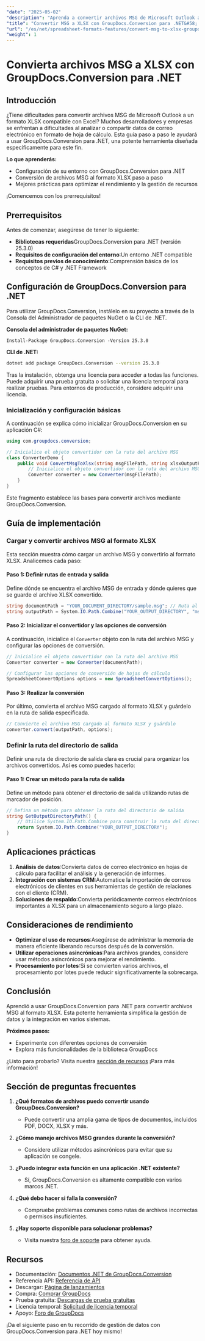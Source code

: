 ```yaml
---
"date": "2025-05-02"
"description": "Aprenda a convertir archivos MSG de Microsoft Outlook al formato XLSX compatible con Excel con GroupDocs.Conversion para .NET. Siga esta guía paso a paso para una integración fluida y una gestión de datos eficiente."
"title": "Convertir MSG a XLSX con GroupDocs.Conversion para .NET&#58; guía paso a paso"
"url": "/es/net/spreadsheet-formats-features/convert-msg-to-xlsx-groupdocs-net/"
"weight": 1
---
```


# Convierta archivos MSG a XLSX con GroupDocs.Conversion para .NET

## Introducción

¿Tiene dificultades para convertir archivos MSG de Microsoft Outlook a un formato XLSX compatible con Excel? Muchos desarrolladores y empresas se enfrentan a dificultades al analizar o compartir datos de correo electrónico en formato de hoja de cálculo. Esta guía paso a paso le ayudará a usar GroupDocs.Conversion para .NET, una potente herramienta diseñada específicamente para este fin.

**Lo que aprenderás:**
- Configuración de su entorno con GroupDocs.Conversion para .NET
- Conversión de archivos MSG al formato XLSX paso a paso
- Mejores prácticas para optimizar el rendimiento y la gestión de recursos

¡Comencemos con los prerrequisitos!

## Prerrequisitos

Antes de comenzar, asegúrese de tener lo siguiente:

- **Bibliotecas requeridas**GroupDocs.Conversion para .NET (versión 25.3.0)
- **Requisitos de configuración del entorno**:Un entorno .NET compatible
- **Requisitos previos de conocimiento**:Comprensión básica de los conceptos de C# y .NET Framework

## Configuración de GroupDocs.Conversion para .NET

Para utilizar GroupDocs.Conversion, instálelo en su proyecto a través de la Consola del Administrador de paquetes NuGet o la CLI de .NET.

**Consola del administrador de paquetes NuGet:**
```plaintext
Install-Package GroupDocs.Conversion -Version 25.3.0
```

**CLI de .NET:**
```bash
dotnet add package GroupDocs.Conversion --version 25.3.0
```

Tras la instalación, obtenga una licencia para acceder a todas las funciones. Puede adquirir una prueba gratuita o solicitar una licencia temporal para realizar pruebas. Para entornos de producción, considere adquirir una licencia.

### Inicialización y configuración básicas

A continuación se explica cómo inicializar GroupDocs.Conversion en su aplicación C#:

```csharp
using com.groupdocs.conversion;

// Inicialice el objeto convertidor con la ruta del archivo MSG
class ConverterDemo {
    public void ConvertMsgToXlsx(string msgFilePath, string xlsxOutputPath) {
        // Inicialice el objeto convertidor con la ruta del archivo MSG
        Converter converter = new Converter(msgFilePath);
    }
}
```
Este fragmento establece las bases para convertir archivos mediante GroupDocs.Conversion.

## Guía de implementación

### Cargar y convertir archivos MSG al formato XLSX

Esta sección muestra cómo cargar un archivo MSG y convertirlo al formato XLSX. Analicemos cada paso:

#### Paso 1: Definir rutas de entrada y salida
Define dónde se encuentra el archivo MSG de entrada y dónde quieres que se guarde el archivo XLSX convertido.

```csharp
string documentPath = "YOUR_DOCUMENT_DIRECTORY/sample.msg"; // Ruta al archivo MSG de origen
string outputPath = System.IO.Path.Combine("YOUR_OUTPUT_DIRECTORY", "msg-converted-to.xlsx");
```

#### Paso 2: Inicializar el convertidor y las opciones de conversión
A continuación, inicialice el `Converter` objeto con la ruta del archivo MSG y configurar las opciones de conversión.

```csharp
// Inicialice el objeto convertidor con la ruta del archivo MSG
Converter converter = new Converter(documentPath);

// Configurar las opciones de conversión de hojas de cálculo
SpreadsheetConvertOptions options = new SpreadsheetConvertOptions();
```

#### Paso 3: Realizar la conversión
Por último, convierta el archivo MSG cargado al formato XLSX y guárdelo en la ruta de salida especificada.

```csharp
// Convierte el archivo MSG cargado al formato XLSX y guárdalo
converter.convert(outputPath, options);
```

### Definir la ruta del directorio de salida
Definir una ruta de directorio de salida clara es crucial para organizar los archivos convertidos. Así es como puedes hacerlo:

#### Paso 1: Crear un método para la ruta de salida
Define un método para obtener el directorio de salida utilizando rutas de marcador de posición.

```csharp
// Defina un método para obtener la ruta del directorio de salida
string GetOutputDirectoryPath() {
    // Utilice System.IO.Path.Combine para construir la ruta del directorio de salida con marcadores de posición
    return System.IO.Path.Combine("YOUR_OUTPUT_DIRECTORY");
}
```

## Aplicaciones prácticas

1. **Análisis de datos**:Convierta datos de correo electrónico en hojas de cálculo para facilitar el análisis y la generación de informes.
2. **Integración con sistemas CRM**:Automatice la importación de correos electrónicos de clientes en sus herramientas de gestión de relaciones con el cliente (CRM).
3. **Soluciones de respaldo**:Convierta periódicamente correos electrónicos importantes a XLSX para un almacenamiento seguro a largo plazo.

## Consideraciones de rendimiento

- **Optimizar el uso de recursos**:Asegúrese de administrar la memoria de manera eficiente liberando recursos después de la conversión.
- **Utilizar operaciones asincrónicas**:Para archivos grandes, considere usar métodos asincrónicos para mejorar el rendimiento.
- **Procesamiento por lotes**:Si se convierten varios archivos, el procesamiento por lotes puede reducir significativamente la sobrecarga.

## Conclusión

Aprendió a usar GroupDocs.Conversion para .NET para convertir archivos MSG al formato XLSX. Esta potente herramienta simplifica la gestión de datos y la integración en varios sistemas.

**Próximos pasos:**
- Experimente con diferentes opciones de conversión
- Explora más funcionalidades de la biblioteca GroupDocs

¿Listo para probarlo? Visita nuestra [sección de recursos](https://docs.groupdocs.com/conversion/net/) ¡Para más información!

## Sección de preguntas frecuentes

1. **¿Qué formatos de archivos puedo convertir usando GroupDocs.Conversion?**
   - Puede convertir una amplia gama de tipos de documentos, incluidos PDF, DOCX, XLSX y más.

2. **¿Cómo manejo archivos MSG grandes durante la conversión?**
   - Considere utilizar métodos asincrónicos para evitar que su aplicación se congele.

3. **¿Puedo integrar esta función en una aplicación .NET existente?**
   - Sí, GroupDocs.Conversion es altamente compatible con varios marcos .NET.

4. **¿Qué debo hacer si falla la conversión?**
   - Compruebe problemas comunes como rutas de archivos incorrectas o permisos insuficientes.

5. **¿Hay soporte disponible para solucionar problemas?**
   - Visita nuestra [foro de soporte](https://forum.groupdocs.com/c/conversion/10) para obtener ayuda.

## Recursos
- Documentación: [Documentos .NET de GroupDocs.Conversion](https://docs.groupdocs.com/conversion/net/)
- Referencia API: [Referencia de API](https://reference.groupdocs.com/conversion/net/)
- Descargar: [Página de lanzamientos](https://releases.groupdocs.com/conversion/net/)
- Compra: [Comprar GroupDocs](https://purchase.groupdocs.com/buy)
- Prueba gratuita: [Descargas de prueba gratuitas](https://releases.groupdocs.com/conversion/net/)
- Licencia temporal: [Solicitud de licencia temporal](https://purchase.groupdocs.com/temporary-license/)
- Apoyo: [Foro de GroupDocs](https://forum.groupdocs.com/c/conversion/10) 

¡Da el siguiente paso en tu recorrido de gestión de datos con GroupDocs.Conversion para .NET hoy mismo!